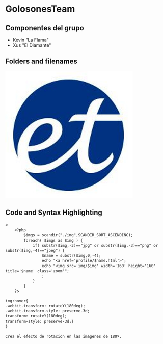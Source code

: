 # GolosonesTeam

## Componentes del grupo

* Kevin "La Flama"
* Xus "El Diamante"

## Folders and filenames

![alt text](logoesteve.jpg "Esteve Terradas")

## Code and Syntax Highlighting

```
<
	<?php 
		$imgs = scandir("./img",SCANDIR_SORT_ASCENDING);
		foreach( $imgs as $img ) {	
			if( substr($img,-3)=="jpg" or substr($img,-3)=="png" or substr($img,-4)=="jpeg") {
				$name = substr($img,0,-4);
				echo "<a href='profile/$name.html'>";
				echo "<img src='img/$img' width='160' height='160'  title='$name' class='zoom'";
				;
			}
		}
	?>
```

```
img:hover{
-webkit-transform: rotateY(180deg);
-webkit-transform-style: preserve-3d;
transform: rotateY(180deg);
transform-style: preserve-3d;}
}

Crea el efecto de rotacion en las imagenes de 180º.
```